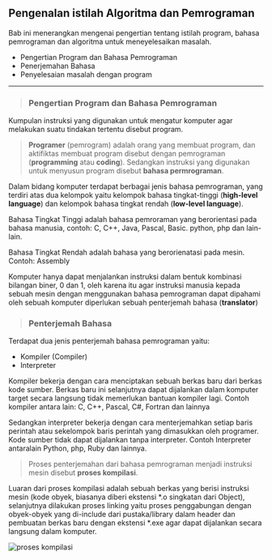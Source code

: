 ## Pengenalan istilah Algoritma dan Pemrograman
Bab ini menerangkan mengenai pengertian tentang istilah program, bahasa pemrograman dan algoritma untuk meneyelesaikan masalah. 
* Pengertian Program dan Bahasa Pemrograman
* Penerjemahan Bahasa
* Penyelesaian masalah dengan program

***
> ### Pengertian Program dan Bahasa Pemrograman

Kumpulan instruksi yang digunakan untuk mengatur komputer agar melakukan suatu tindakan tertentu disebut program.

> **Programer** (pemrogram) adalah orang yang membuat program, dan aktifiktas membuat program disebut dengan pemrograman (**programming** atau **coding**). Sedangkan instruksi yang digunakan untuk menyusun program disebut **bahasa permrograman**.

Dalam bidang komputer terdapat berbagai jenis bahasa pemrograman, yang terdiri atas dua kelompok yaitu kelompok bahasa tingkat-tinggi (**high-level language**) dan kelompok bahasa tingkat rendah (**low-level language**).  

Bahasa Tingkat Tinggi adalah bahasa pemroraman yang berorientasi pada bahasa manusia, contoh: C, C++, Java, Pascal, Basic. python, php dan lain-lain.

Bahasa Tingkat Rendah adalah bahasa yang berorienatasi pada mesin. Contoh: Assembly

Komputer hanya dapat menjalankan instruksi dalam bentuk kombinasi bilangan biner, 0 dan 1, oleh karena itu agar instruksi manusia kepada sebuah mesin dengan menggunakan bahasa pemrograman dapat dipahami oleh sebuah komputer diperlukan sebuah penterjemah bahasa (**translator**)

> ### Penterjemah Bahasa 

Terdapat dua jenis penterjemah bahasa pemrograman yaitu:
* Kompiler (Compiler) 
* Interpreter

Kompiler bekerja dengan cara menciptakan sebuah berkas baru dari berkas kode sumber. Berkas baru ini selanjutnya dapat dijalankan dalam komputer target secara langsung tidak memerlukan bantuan kompiler lagi.  Contoh kompiler antara lain: C, C++, Pascal, C#, Fortran dan lainnya

Sedangkan interpreter bekerja dengan cara menterjemahkan setiap baris perintah atau sekelompok baris perintah yang dimasukkan oleh programer. Kode sumber tidak dapat dijalankan tanpa interpreter. Contoh Interpreter antaralain Python, php, Ruby dan lainnya.

> Proses penterjemahan dari bahasa pemrograman menjadi instruksi mesin disebut **proses kompilasi**. 

Luaran dari proses kompilasi adalah sebuah berkas yang berisi instruksi mesin (kode obyek, biasanya diberi ekstensi *.o singkatan dari Object), selanjutnya dilakukan proses linking yaitu proses penggabungan dengan obyek-obyek yang di-include dari pustaka/library dalam header dan pembuatan berkas baru dengan ekstensi *.exe agar dapat dijalankan secara langsung dalam komputer.

![proses kompilasi](https://github.com/handaga/Algoritma-dan-Pemrograman/blob/master/images/ch-01-04.svg)
